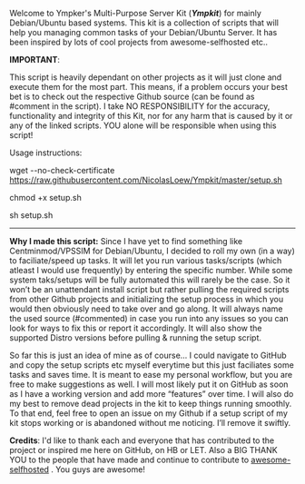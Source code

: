 Welcome to Ympker's Multi-Purpose Server Kit (***Ympkit***) for mainly Debian/Ubuntu based systems.  This kit is a collection of scripts that will help you managing common tasks of your Debian/Ubuntu Server.  It has been inspired by lots of cool projects from awesome-selfhosted etc..

**IMPORTANT**:

This script is heavily dependant on other projects as it will just clone and execute them for the most part.  This means, if a problem occurs your best bet is to check out the respective Github source (can be found as #comment in the script). I take NO RESPONSIBILITY for the accuracy, functionality and integrity of this Kit, nor for any harm that is caused by it or any of the linked scripts. YOU alone will be responsible when using this script!

Usage instructions:

wget --no-check-certificate https://raw.githubusercontent.com/NicolasLoew/Ympkit/master/setup.sh

chmod +x setup.sh

sh setup.sh

---
**Why I made this script:**  Since I have yet to find something like Centminmod/VPSSIM for Debian/Ubuntu, I decided to roll my own (in a way) to faciliate/speed up tasks. It will let you run various tasks/scripts (which atleast I would use frequently) by entering the specific number. While some system taks/setups will be fully automated this will rarely be the case. So it won’t be an unattendant install script but rather pulling the required scripts from other Github projects and initializing the setup process in which you would then obviously need to take over and go along.  It will always name the used source (#commented) in case you run into any issues so you can look for ways to fix this or report it accordingly.  It will also show the supported Distro versions before pulling & running the setup script.

So far this is just an idea of mine as of course… I could navigate to GitHub and copy the setup scripts etc myself everytime but this just faciliates some tasks and saves time. It is meant to ease my personal workflow, but you are free to make suggestions as well. I will most likely put it on GitHub as soon as I have a working version and add more “features” over time. I will also do my best to remove dead projects in the kit to keep things running smoothly. To that end, feel free to open an issue on my Github if a setup script of my kit stops working or is abandoned without me noticing. I’ll remove it swiftly. 

**Credits**:
I'd like to thank each and everyone that has contributed to the project or inspired me here on GitHub, on HB or LET. Also a BIG THANK YOU to the people that have made and continue to contribute to  [awesome-selfhosted](https://github.com/Kickball/awesome-selfhosted) . You guys are awesome!
